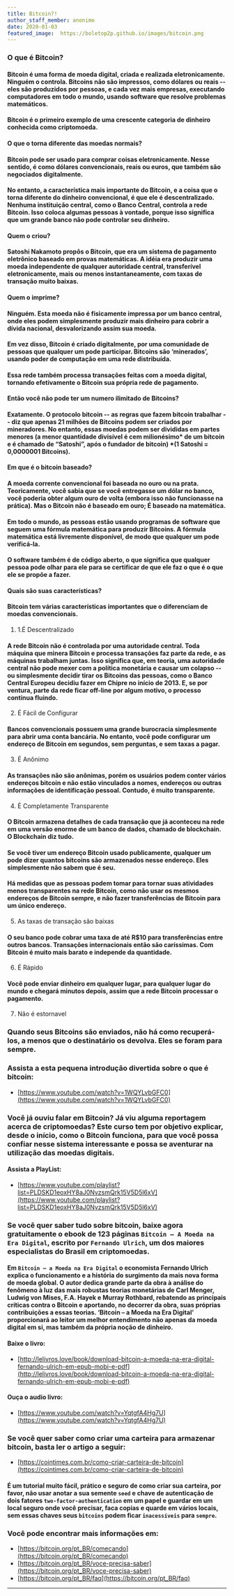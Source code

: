 ```yaml
---
title: Bitcoin?!
author_staff_member: anonimo
date: 2020-01-03
featured_image:  https://boletop2p.github.io/images/bitcoin.png
---
```


### O que é Bitcoin?

#### Bitcoin é uma forma de moeda digital, criada e realizada eletronicamente. Ninguém o controla. Bitcoins não são impressos, como dólares ou reais -- eles são produzidos por pessoas, e cada vez mais empresas, executando computadores em todo o mundo, usando software que resolve problemas matemáticos.

#### Bitcoin é o primeiro exemplo de uma crescente categoria de dinheiro conhecida como criptomoeda.

#### O que o torna diferente das moedas normais?

#### Bitcoin pode ser usado para comprar coisas eletronicamente. Nesse sentido, é como dólares convencionais, reais ou euros, que também são negociados digitalmente.

#### No entanto, a característica mais importante do Bitcoin, e a coisa que o torna diferente do dinheiro convencional, é que ele é descentralizado. Nenhuma instituição central, como o Banco Central, controla a rede Bitcoin. Isso coloca algumas pessoas à vontade, porque isso significa que um grande banco não pode controlar seu dinheiro.

#### Quem o criou?

#### Satoshi Nakamoto propôs o Bitcoin, que era um sistema de pagamento eletrônico baseado em provas matemáticas. A idéia era produzir uma moeda independente de qualquer autoridade central, transferível eletronicamente, mais ou menos instantaneamente, com taxas de transação muito baixas.

#### Quem o imprime?

#### Ninguém. Esta moeda não é fisicamente impressa por um banco central, onde eles podem simplesmente produzir mais dinheiro para cobrir a dívida nacional, desvalorizando assim sua moeda.

#### Em vez disso, Bitcoin é criado digitalmente, por uma comunidade de pessoas que qualquer um pode participar. Bitcoins são ‘minerados’, usando poder de computação em uma rede distribuída.

#### Essa rede também processa transações feitas com a moeda digital, tornando efetivamente o Bitcoin sua própria rede de pagamento.

#### Então você não pode ter um numero ilimitado de Bitcoins?

#### Exatamente. O protocolo bitcoin -- as regras que fazem bitcoin trabalhar -- diz que apenas 21 milhões de Bitcoins podem ser criados por mineradores. No entanto, essas moedas podem ser divididas em partes menores (a menor quantidade divisível é cem milionésimo* de um bitcoin e é chamado de “Satoshi”, após o fundador de bitcoin) *(1 Satoshi = 0,0000001 Bitcoins).
#### Em que é o bitcoin baseado?

#### A moeda corrente convencional foi baseada no ouro ou na prata. Teoricamente, você sabia que se você entregasse um dólar no banco, você poderia obter algum ouro de volta (embora isso não funcionasse na prática). Mas o Bitcoin não é baseado em ouro; É baseado na matemática.

#### Em todo o mundo, as pessoas estão usando programas de software que seguem uma fórmula matemática para produzir Bitcoins. A fórmula matemática está livremente disponível, de modo que qualquer um pode verificá-la.

#### O software também é de código aberto, o que significa que qualquer pessoa pode olhar para ele para se certificar de que ele faz o que é o que ele se propõe a fazer.
#### Quais são suas características?

#### Bitcoin tem várias características importantes que o diferenciam de moedas convencionais.
1. 1.É Descentralizado

#### A rede Bitcoin não é controlada por uma autoridade central. Toda máquina que minera Bitcoin e processa transações faz parte da rede, e as máquinas trabalham juntas. Isso significa que, em teoria, uma autoridade central não pode mexer com a política monetária e causar um colapso -- ou simplesmente decidir tirar os Bitcoins das pessoas, como o Banco Central Europeu decidiu fazer em Chipre no início de 2013. E, se por ventura, parte da rede ficar off-line por algum motivo, o processo continua fluindo.
2. É Fácil de Configurar

#### Bancos convencionais possuem uma grande burocracia simplesmente para abrir uma conta bancária. No entanto, você pode configurar um endereço de Bitcoin em segundos, sem perguntas, e sem taxas a pagar.
3. É Anônimo

#### As transações não são anônimas, porém os usuários podem conter vários endereços bitcoin e não estão vinculados a nomes, endereços ou outras informações de identificação pessoal. Contudo, é muito transparente.
4. É Completamente Transparente

#### O Bitcoin armazena detalhes de cada transação que já aconteceu na rede em uma versão enorme de um banco de dados, chamado de blockchain. O Blockchain diz tudo.

#### Se você tiver um endereço Bitcoin usado publicamente, qualquer um pode dizer quantos bitcoins são armazenados nesse endereço. Eles simplesmente não sabem que é seu.

#### Há medidas que as pessoas podem tomar para tornar suas atividades menos transparentes na rede Bitcoin, como não usar os mesmos endereços de Bitcoin sempre, e não fazer transferências de Bitcoin para um único endereço.
5. As taxas de transação são baixas

#### O seu banco pode cobrar uma taxa de até R$10 para transferências entre outros bancos. Transações internacionais então são caríssimas. Com Bitcoin é muito mais barato e independe da quantidade.
6. É Rápido

#### Você pode enviar dinheiro em qualquer lugar, para qualquer lugar do mundo e chegará minutos depois, assim que a rede Bitcoin processar o pagamento.
7. Não é estornavel

### Quando seus Bitcoins são enviados, não há como recuperá-los, a menos que o destinatário os devolva. Eles se foram para sempre.

### Assista a esta pequena introdução divertida sobre o que é bitcoin:

* [https://www.youtube.com/watch?v=1WQYLvbGFC0](https://www.youtube.com/watch?v=1WQYLvbGFC0)


### Você já ouviu falar em Bitcoin? Já viu alguma reportagem acerca de criptomoedas? Este curso tem por objetivo explicar, desde o início, como o Bitcoin funciona, para que você possa confiar nesse sistema interessante e possa se aventurar na utilização das moedas digitais.

#### Assista a PlayList:

* [https://www.youtube.com/playlist?list=PLDSKD1eoxHY8aJ0NvzsmQrk15V5D5l6xV](https://www.youtube.com/playlist?list=PLDSKD1eoxHY8aJ0NvzsmQrk15V5D5l6xV)


### Se você quer saber tudo sobre bitcoin, baixe agora gratuitamente o ebook de 123 páginas `Bitcoin – A Moeda na Era Digital`, escrito por `Fernando Ulrich`, um dos maiores especialistas do Brasil em criptomoedas.

#### Em `Bitcoin – a Moeda na Era Digital` o economista Fernando Ulrich explica o funcionamento e a história do surgimento da mais nova forma de moeda global. O autor dedica grande parte da obra à análise do fenômeno à luz das mais robustas teorias monetárias de Carl Menger, Ludwig von Mises, F.A. Hayek e Murray Rothbard, rebatendo as principais críticas contra o Bitcoin e aportando, no decorrer da obra, suas próprias contribuições a essas teorias. ‘Bitcoin – a Moeda na Era Digital’ proporcionará ao leitor um melhor entendimento não apenas da moeda digital em si, mas também da própria noção de dinheiro.

#### Baixe o livro:

* [http://lelivros.love/book/download-bitcoin-a-moeda-na-era-digital-fernando-ulrich-em-epub-mobi-e-pdf](http://lelivros.love/book/download-bitcoin-a-moeda-na-era-digital-fernando-ulrich-em-epub-mobi-e-pdf)

#### Ouça o audio livro:

* [https://www.youtube.com/watch?v=YqtgfA4Hg7U](https://www.youtube.com/watch?v=YqtgfA4Hg7U)


### Se você quer saber como criar uma carteira para armazenar bitcoin, basta ler o artigo a seguir:

* [https://cointimes.com.br/como-criar-carteira-de-bitcoin](https://cointimes.com.br/como-criar-carteira-de-bitcoin)


#### É um tutorial muito fácil, prático e seguro de como criar sua carteira, por favor, não usar anotar a sua semente `seed` e chave de autenticação de dois fatores `two-factor-authentication` em um papel e guardar em um local seguro onde você precisar, faca copias e quarde em vários locais, sem essas chaves seus `bitcoins` podem ficar `inacessíveis` para `sempre`.

### Você pode encontrar mais informações em:

* [https://bitcoin.org/pt_BR/comecando](https://bitcoin.org/pt_BR/comecando)
* [https://bitcoin.org/pt_BR/voce-precisa-saber](https://bitcoin.org/pt_BR/voce-precisa-saber)
* [https://bitcoin.org/pt_BR/faq](https://bitcoin.org/pt_BR/faq)

---
